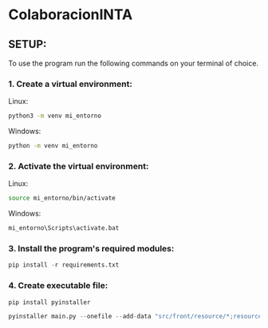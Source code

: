 # ColaboracionINTA

## SETUP:

To use the program run the following commands on your terminal of choice.

### 1. Create a virtual environment:

Linux:

```bash
python3 -m venv mi_entorno
```

Windows:

```cmd
python -m venv mi_entorno
```

### 2. Activate the virtual environment:

Linux:

```bash
source mi_entorno/bin/activate
```

Windows:

```cmd
mi_entorno\Scripts\activate.bat
```

### 3. Install the program's required modules:

```python
pip install -r requirements.txt
```

### 4. Create executable file:

```python
pip install pyinstaller

pyinstaller main.py --onefile --add-data "src/front/resource/*;resource/" --name='Magnetic Moment Calculation' --icon=src\front\resource\inta_icon.ico
```
